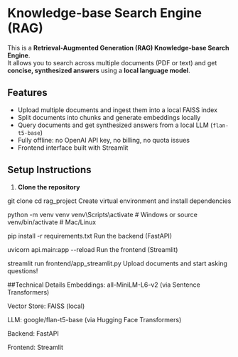 # Knowledge-base Search Engine (RAG)

This is a **Retrieval-Augmented Generation (RAG) Knowledge-base Search Engine**.  
It allows you to search across multiple documents (PDF or text) and get **concise, synthesized answers** using a **local language model**.



## Features

- Upload multiple documents and ingest them into a local FAISS index
- Split documents into chunks and generate embeddings locally
- Query documents and get synthesized answers from a local LLM (`flan-t5-base`)
- Fully offline: no OpenAI API key, no billing, no quota issues
- Frontend interface built with Streamlit



## Setup Instructions

1. **Clone the repository**


git clone <your-repo-url>
cd rag_project
Create virtual environment and install dependencies


python -m venv venv
venv\Scripts\activate     # Windows
 or
source venv/bin/activate  # Mac/Linux

pip install -r requirements.txt
Run the backend (FastAPI)


uvicorn api.main:app --reload
Run the frontend (Streamlit)



streamlit run frontend/app_streamlit.py
Upload documents and start asking questions!

##Technical Details
Embeddings: all-MiniLM-L6-v2 (via Sentence Transformers)

Vector Store: FAISS (local)

LLM: google/flan-t5-base (via Hugging Face Transformers)

Backend: FastAPI

Frontend: Streamlit
